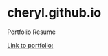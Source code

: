 # cheryl.github.io
Portfolio Resume

[Link to portfolio:](https://cherchub.github.io/cheryl.github.io/)
